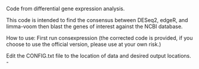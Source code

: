 Code from differential gene expression analysis.

This code is intended to find the consensus between 
DESeq2, edgeR, and limma-voom then blast the genes 
of interest against the NCBI database.

How to use:
First run consexpression (the corrected code is provided, 
if you choose to use the official version, 
please use at your own risk.)

Edit the CONFIG.txt file to the location of data and 
desired output locations.
	- 